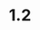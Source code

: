 ---
title: "1.2"
alias:
created: "2021-08-21 18:37:19"
modified: "<%+ tp.file.last_modified_date('YYYY-MM-DD HH:mm:ss') %>"
---